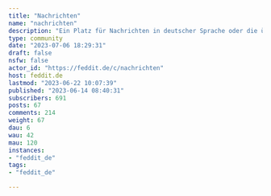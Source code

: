 ```yaml
---
title: "Nachrichten" 
name: "nachrichten"
description: "Ein Platz für Nachrichten in deutscher Sprache oder die über den deutschen Sprachraum berichten."
type: community
date: "2023-07-06 18:29:31"
draft: false
nsfw: false
actor_id: "https://feddit.de/c/nachrichten"
host: feddit.de
lastmod: "2023-06-22 10:07:39"
published: "2023-06-14 08:40:31"
subscribers: 691
posts: 67
comments: 214
weight: 67
dau: 6
wau: 42
mau: 120
instances:
- "feddit_de"
tags: 
- "feddit_de"

---
```

